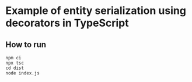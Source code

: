 # Example of entity serialization using decorators in TypeScript

## How to run

```
npm ci
npx tsc
cd dist
node index.js
```
